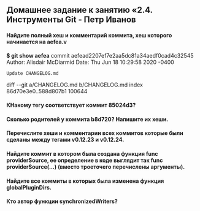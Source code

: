 <h2>Домашнее задание к занятию «2.4. Инструменты Git - Петр Иванов</h2>

<h4>Найдите полный хеш и комментарий коммита, хеш которого начинается на aefea.v</h4>
<b>$ git show aefea</b>
commit aefead2207ef7e2aa5dc81a34aedf0cad4c32545
Author: Alisdair McDiarmid <alisdair@users.noreply.github.com>
Date:   Thu Jun 18 10:29:58 2020 -0400

    Update CHANGELOG.md

diff --git a/CHANGELOG.md b/CHANGELOG.md
index 86d70e3e0..588d807b1 100644

<h4>КНакому тегу соответствует коммит 85024d3?</h4>
<h4>Сколько родителей у коммита b8d720? Напишите их хеши.</h4>
<h4>Перечислите хеши и комментарии всех коммитов которые были сделаны между тегами v0.12.23 и v0.12.24.</h4>
<h4>Найдите коммит в котором была создана функция func providerSource, ее определение в коде выглядит так func providerSource(...) (вместо троеточего перечислены аргументы).</h4>
<h4>Найдите все коммиты в которых была изменена функция globalPluginDirs.</h4>
<h4>Кто автор функции synchronizedWriters?</h4>
